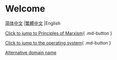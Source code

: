 # Welcome

[简体中文](/) |[繁體中文](/zh-Hant/) |English

[Click to jump to Principles of Marxism](马克思主义原理/物质与意识的辩证关系.en.md){ .md-button }

[Click to jump to the operating system](操作系统/index.en.md){ .md-button }

[Alternative domain name](https://study-seven-roan.vercel.app/)